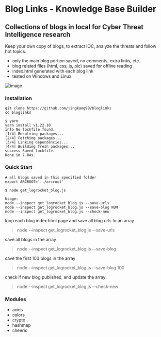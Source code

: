 # Blog Links - Knowledge Base Builder
## Collections of blogs in local for Cyber Threat Intelligence research

Keep your own copy of blogs, to extract IOC, analyze the threats and follow hot topics.

- only the main blog portion saved, no comments, extra links, etc...
- blog related files (html, css, js, pic) saved for offline reading
- index.html generated with each blog link
- tested on Windows and Linux

![image](https://user-images.githubusercontent.com/10793075/160975712-1b750720-2b38-4d76-bf02-eca5d0a69273.png)

### Installation

```
git clone https://github.com/jingkang99/bloglinks
cd bloglinks

$ yarn
yarn install v1.22.10
info No lockfile found.
[1/4] Resolving packages...
[2/4] Fetching packages...
[3/4] Linking dependencies...
[4/4] Building fresh packages...
success Saved lockfile.
Done in 7.84s.
```

### Quick Start

```
# all blogs saved in this specified folder
export ARCROOT='../arcroot'

$ node get_logrocket_blog.js

Usage:
node --inspect get_logrocket_blog.js --save-urls
node --inspect get_logrocket_blog.js --save-blog NUM
node --inspect get_logrocket_blog.js --check-new
```

loop each blog index html page and save all blog urls to an array

> node --inspect get_logrocket_blog.js --save-urls

save all blogs in the array
  
> node --inspect get_logrocket_blog.js --save-blog

save the first 100 blogs in the array

> node --inspect get_logrocket_blog.js --save-blog 100

check if new blog published, and update the array
>  node --inspect get_logrocket_blog.js --check-new

### Modules

- axios
- colors
- crypto
- hashmap
- cheerio
